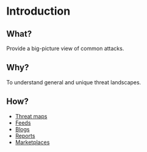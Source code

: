# Introduction

## What?

Provide a big-picture view of common attacks.

## Why?

To understand general and unique threat landscapes.

## How?

* [Threat maps](maps.md)
* [Feeds](feeds.md)
* [Blogs](blogs.md)
* [Reports](reports.md)
* [Marketplaces](markets.md)